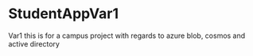 # StudentAppVar1
Var1
this is for a  campus project with regards to azure blob, cosmos and active directory
